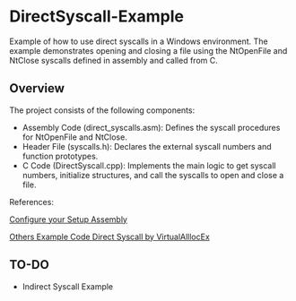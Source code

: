 # DirectSyscall-Example

Example of how to use direct syscalls in a Windows environment. The example demonstrates opening and closing a file using the NtOpenFile and NtClose syscalls defined in assembly and called from C.

## Overview

The project consists of the following components:

- Assembly Code (direct_syscalls.asm): Defines the syscall procedures for NtOpenFile and NtClose.
- Header File (syscalls.h): Declares the external syscall numbers and function prototypes.
- C Code (DirectSyscall.cpp): Implements the main logic to get syscall numbers, initialize structures, and call the syscalls to open and close a file.

References:

[Configure your Setup Assembly](https://programminghaven.home.blog/2020/02/16/setup-an-assembly-project-on-visual-studio-2019/)

[Others Example Code Direct Syscall by VirtualAlllocEx](https://github.com/VirtualAlllocEx/Direct-Syscalls-vs-Indirect-Syscalls)


## TO-DO
- Indirect Syscall Example
